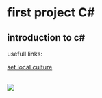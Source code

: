 # first project C#

## introduction to c#

usefull links:

[set local culture](https://docs.microsoft.com/en-us/dotnet/api/system.globalization.cultureinfo?view=net-5.0)

<br>
<img src="https://www.holbertonschool.com/holberton-logo.png">
